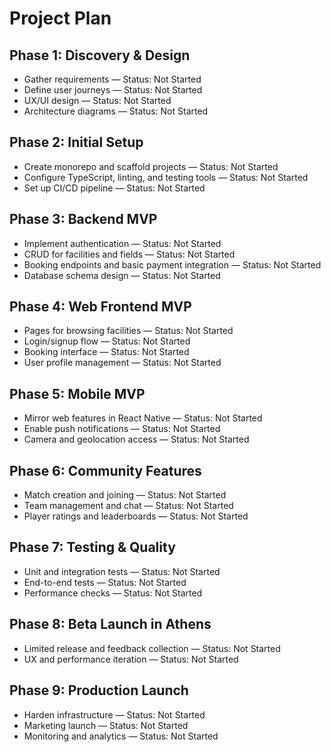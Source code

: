 # Project Plan

## Phase 1: Discovery & Design
- Gather requirements — Status: Not Started
- Define user journeys — Status: Not Started
- UX/UI design — Status: Not Started
- Architecture diagrams — Status: Not Started

## Phase 2: Initial Setup
- Create monorepo and scaffold projects — Status: Not Started
- Configure TypeScript, linting, and testing tools — Status: Not Started
- Set up CI/CD pipeline — Status: Not Started

## Phase 3: Backend MVP
- Implement authentication — Status: Not Started
- CRUD for facilities and fields — Status: Not Started
- Booking endpoints and basic payment integration — Status: Not Started
- Database schema design — Status: Not Started

## Phase 4: Web Frontend MVP
- Pages for browsing facilities — Status: Not Started
- Login/signup flow — Status: Not Started
- Booking interface — Status: Not Started
- User profile management — Status: Not Started

## Phase 5: Mobile MVP
- Mirror web features in React Native — Status: Not Started
- Enable push notifications — Status: Not Started
- Camera and geolocation access — Status: Not Started

## Phase 6: Community Features
- Match creation and joining — Status: Not Started
- Team management and chat — Status: Not Started
- Player ratings and leaderboards — Status: Not Started

## Phase 7: Testing & Quality
- Unit and integration tests — Status: Not Started
- End-to-end tests — Status: Not Started
- Performance checks — Status: Not Started

## Phase 8: Beta Launch in Athens
- Limited release and feedback collection — Status: Not Started
- UX and performance iteration — Status: Not Started

## Phase 9: Production Launch
- Harden infrastructure — Status: Not Started
- Marketing launch — Status: Not Started
- Monitoring and analytics — Status: Not Started

